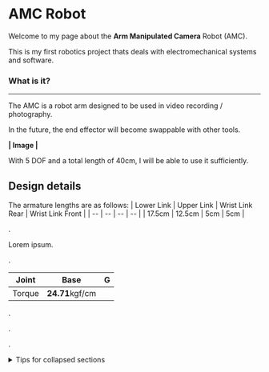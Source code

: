 # AMC Robot
Welcome to my page about the **Arm Manipulated Camera** Robot (AMC).

This is my first robotics project thats deals with electromechanical systems and software.

### What is it?
---
The AMC is a robot arm designed to be used in video recording / photography.

In the future, the end effector will become swappable with other tools.

**|                Image                |**

With 5 DOF and a total length of 40cm, I will be able to use it sufficiently.

Design details
---
The armature lengths are as follows:
| Lower Link | Upper Link | Wrist Link Rear | Wrist Link Front | 
| -- | -- | -- | -- |
| 17.5cm | 12.5cm | 5cm | 5cm |

.

Lorem ipsum.

.

| Joint | Base | G |    
| --- | --- | --- |
| Torque | **24.71**kgf/cm  |

.

.

.

<details>

<summary>Tips for collapsed sections</summary>

You can add a header
---
Some test things

```ruby
   puts "Hello World"
```

</details>
